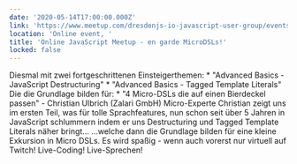```yaml
---
date: '2020-05-14T17:00:00.000Z'
link: 'https://www.meetup.com/dresdenjs-io-javascript-user-group/events/270089052'
location: 'Online event, '
title: 'Online JavaScript Meetup - en garde MicroDSLs!'
locked: false
---
```

Diesmal mit zwei fortgeschrittenen Einsteigerthemen: * "Advanced Basics - JavaScript Destructuring" * "Advanced Basics - Tagged Template Literals" Die die Grundlage bilden für: * "4 Micro-DSLs die auf einen Bierdeckel passen" - Christian Ulbrich (Zalari GmbH) Micro-Experte Christian zeigt uns im ersten Teil, was für tolle Sprachfeatures, nun schon seit über 5 Jahren in JavaScript schlummern indem er uns Destructuring und Tagged Template Literals näher bringt... ...welche dann die Grundlage bilden für eine kleine Exkursion in Micro DSLs. Es wird spaßig - wenn auch vorerst nur virtuell auf Twitch! Live-Coding! Live-Sprechen!
